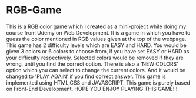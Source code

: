 # RGB-Game
This is a RGB color game which I created as a mini-project while doing my course from Udemy on Web Development. It is a game in which you 
have to guess the color mentioned in RGB values given at the top of the webpage. This game has 2 difficulty levels which are EASY and HARD.
You would be given 3 colors or 6 colors to choose from, if you have set EASY or HARD as your difficulty respectively.
Selected colors would be removed if they are wrong, until you find the correct option.
There is also a 'NEW COLORS' option which you can select to change the current colors. And it would be changed to 'PLAY AGAIN' if you find
correct answer.
This game is implemented using HTML,CSS and JAVASCRIPT. This game is purely based on Front-End Development.
HOPE YOU ENJOY PLAYING THIS GAME!!!
